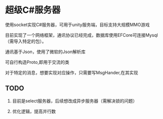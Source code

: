 # 超级C#服务器
使用socket实现C#服务器，可用于unity服务端，目标支持大规模MMO游戏

目前实现了一个网络框架，通讯协议已经完成，数据库使用EFCore可连接Mysql（需导入特定的包）。

通讯基于Json，使用了微软的Json解析库

可自行构造Proto,即用于交流的类

对于特定的消息，想要实现对应操作，只需要写MsgHander,在其实现

## TODO
1. 目前是select服务器，后续想改成异步服务器（需解决锁的问题）

2. 优化逻辑，提高并行数
